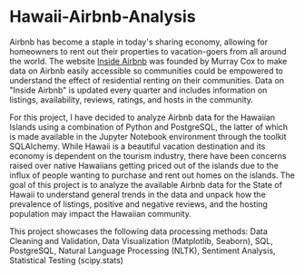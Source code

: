 # Hawaii-Airbnb-Analysis

Airbnb has become a staple in today's sharing economy, allowing for homeowners to rent out their properties to vacation-goers from all around the world. The website [Inside Airbnb](http://insideairbnb.com/) was founded by Murray Cox to make data on Airbnb easily accessible so communities could be empowered to understand the effect of residential renting on their communities. Data on "Inside Airbnb" is updated every quarter and includes information on listings, availability, reviews, ratings, and hosts in the community. 

For this project, I have decided to analyze Airbnb data for the Hawaiian Islands using a combination of Python and PostgreSQL, the latter of which is made available in the Jupyter Notebook environment through the toolkit SQLAlchemy. While Hawaii is a beautiful vacation destination and its economy is dependent on the tourism industry, there have been concerns raised over native Hawaiians getting priced out of the islands due to the influx of people wanting to purchase and rent out homes on the islands. The goal of this project is to analyze the available Airbnb data for the State of Hawaii to understand general trends in the data and unpack how the prevalence of listings, positive and negative reviews, and the hosting population may impact the Hawaiian community. 

This project showcases the following data processing methods: Data Cleaning and Validation, Data Visualization (Matplotlib, Seaborn), SQL, PostgreSQL,  Natural Language Processing (NLTK), Sentiment Analysis, Statistical Testing (scipy.stats)
